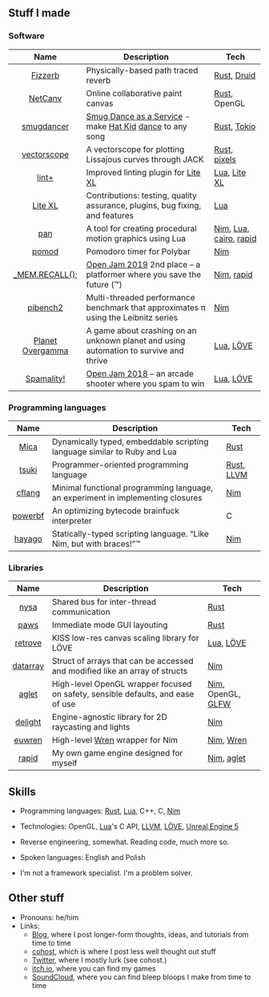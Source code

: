 ## Stuff I made

### Software

| Name | Description | Tech |
| :-: | --- | --- |
| [Fizzerb](https://github.com/liquidev/fizzerb) | Physically-based path traced reverb | [Rust], [Druid] |
| [NetCanv](https://github.com/liquidev/netcanv) | Online collaborative paint canvas | [Rust], OpenGL |
| [smugdancer](https://github.com/liquidev/smugdancer) | [Smug Dance as a Service](https://liquidev.net/smugdancer) - make [Hat Kid](https://hatintime.com) [dance](https://www.youtube.com/watch?v=SHvhps47Lmc) to any song | [Rust], [Tokio] |
| [vectorscope](https://github.com/liquidev/vectorscope) | A vectorscope for plotting Lissajous curves through JACK | [Rust], [pixels] |
| [lint+](https://github.com/liquidev/lintplus) | Improved linting plugin for [Lite XL] | [Lua], [Lite XL] |
| [Lite XL] | Contributions: testing, quality assurance, plugins, bug fixing, and features | [Lua] |
| [pan](https://github.com/liquidev/pan) | A tool for creating procedural motion graphics using Lua | [Nim], [Lua], [cairo], [rapid] |
| [pomod](https://github.com/liquidev/pomod) | Pomodoro timer for Polybar | [Nim] |
| [\_MEM.RECALL();](https://github.com/liquidev/memrecall) | [Open Jam 2019](https://itch.io/jam/open-jam-2019) 2nd place – a platformer where you save the future (™) | [Nim], [rapid] |
| [pibench2](https://github.com/liquidev/pibench2) | Multi-threaded performance benchmark that approximates π using the Leibnitz series | [Nim] |
| [Planet Overgamma](https://github.com/liquidev/planet-overgamma) | A game about crashing on an unknown planet and using automation to survive and thrive | [Lua], [LÖVE] |
| [Spamality!](https://github.com/liquidev/spamality) | [Open Jam 2018](https://itch.io/jam/open-jam-2018) – an arcade shooter where you spam to win | [Lua], [LÖVE] |

### Programming languages

| Name | Description | Tech |
| :-: | --- | --- |
| [Mica](https://github.com/liquidev/mica) | Dynamically typed, embeddable scripting language similar to Ruby and Lua | [Rust] |
| [tsuki](https://github.com/liquidev/tsuki) | Programmer-oriented programming language | [Rust], [LLVM] |
| [cflang](https://github.com/liquidev/cflang) | Minimal functional programming language, an experiment in implementing closures | [Nim] |
| [powerbf](https://github.com/liquidev/powerbf) | An optimizing bytecode brainfuck interpreter | C |
| [hayago](https://github.com/liquidev/hayago) | Statically-typed scripting language. “Like Nim, but with braces!”™ | [Nim] |

### Libraries

| Name | Description | Tech |
| :-: | --- | --- |
| [nysa](https://github.com/liquidev/nysa) | Shared bus for inter-thread communication | [Rust] |
| [paws](https://github.com/liquidev/paws) | Immediate mode GUI layouting | [Rust] |
| [retrove](https://github.com/liquidev/retrove) | KISS low-res canvas scaling library for LÖVE | [Lua], [LÖVE] |
| [datarray](https://github.com/liquidev/datarray) | Struct of arrays that can be accessed and modified like an array of structs | [Nim] |
| [aglet] | High-level OpenGL wrapper focused on safety, sensible defaults, and ease of use | [Nim], OpenGL, [GLFW] |
| [delight](https://github.com/liquidev/delight) | Engine-agnostic library for 2D raycasting and lights | [Nim] |
| [euwren](https://github.com/liquidev/euwren) | High-level [Wren] wrapper for Nim | [Nim], [Wren] |
| [rapid] | My own game engine designed for myself | [Nim], [aglet] |

  [pixels]: https://github.com/parasyte/pixels
  [Lite XL]: https://lite-xl.com/
  [cairo]: https://www.cairographics.org/
  [rapid]: https://github.com/liquidev/rapid
  [LÖVE]: https://love2d.org
  [GLFW]: https://glfw.org
  [Wren]: https://wren.io
  [aglet]: https://github.com/liquidev/aglet
  [LLVM]: https://llvm.org
  [Tokio]: https://github.com/tokio-rs/tokio
  [Druid]: https://github.com/linebender/druid/

## Skills

- Programming languages: [Rust], [Lua], C++, C, [Nim]
- Technologies: OpenGL, [Lua]'s C API, [LLVM], [LÖVE], [Unreal Engine 5]
- Reverse engineering, somewhat. Reading code, much more so.
- Spoken languages: English and Polish
- I'm not a framework specialist. I'm a problem solver.

  [Nim]: https://nim-lang.org
  [Rust]: https://rust-lang.org
  [Lua]: https://lua.org
  [Unreal Engine 5]: https://www.unrealengine.com/

## Other stuff

- Pronouns: he/him
- Links:
  - [Blog](https://liquidev.net), where I post longer-form thoughts, ideas, and tutorials from time to time
  - [cohost](https://cohost.org/liquidev), which is where I post less well thought out stuff
  - [Twitter](https://twitter.com/liquidexw), where I mostly lurk (see cohost.)
  - [itch.io](https://lqdev.itch.io/), where you can find my games
  - [SoundCloud](https://soundcloud.com/daknus), where you can find bleep bloops I make from time to time

<!-- oh hello there lurker! glad to see you.
     <del>i didn't put any easter eggs here yet, check back later.</del>
     in case you're reading this, stay tuned for Polaris. ❤️ love from Poland -->

